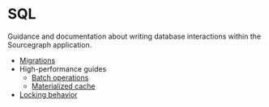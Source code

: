# SQL

Guidance and documentation about writing database interactions within the Sourcegraph application.

- [Migrations](migrations.md)
- High-performance guides
  - [Batch operations](batch_operations.md)
  - [Materialized cache](materialized_cache.md)
- [Locking behavior](locking_behavior.md)
